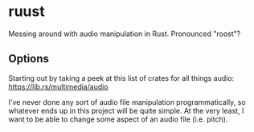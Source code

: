 # ruust
Messing around with audio manipulation in Rust. Pronounced "roost"?

## Options
Starting out by taking a peek at this list of crates for all things audio: https://lib.rs/multimedia/audio

I've never done any sort of audio file manipulation programmatically, so whatever ends up in this project will be quite simple. At the very least, I want to be able to change some aspect of an audio file (i.e. pitch).
